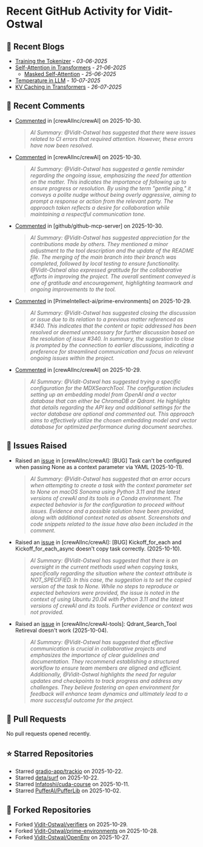 # Recent GitHub Activity for Vidit-Ostwal

## 📝 Recent Blogs
- [Training the Tokenizer](https://www.notion.so/207e478805d48090b34fcc5c8e8c3c01?v=207e478805d480cfac6c000ca3c80482) - *03-06-2025*
- [Self-Attention in Transformers](https://www.notion.so/viditostwal/Self-Attention-in-Transformers-216e478805d48005b515fac90e1d76e0) - *21-06-2025*
  - [Masked Self-Attention](https://www.notion.so/viditostwal/Self-Attention-in-Transformers-216e478805d48005b515fac90e1d76e0) - *25-06-2025*
- [Temperature in LLM](https://open.substack.com/pub/viditostwal/p/how-does-temperature-changes-the?r=m52qu&utm_campaign=post&utm_medium=web&showWelcomeOnShare=false) - *10-07-2025*
- [KV Caching in Transformers](https://open.substack.com/pub/viditostwal/p/kv-key-value-cache-in-transformers?r=m52qu&utm_campaign=post&utm_medium=web&showWelcomeOnShare=false) - *26-07-2025*
## 💬 Recent Comments
- [Commented](https://github.com/crewAIInc/crewAI/pull/3591#issuecomment-3468439511) in [crewAIInc/crewAI] on 2025-10-30.
  > *AI Summary: @Vidit-Ostwal has suggested that there were issues related to CI errors that required attention. However, these errors have now been resolved.*
- [Commented](https://github.com/crewAIInc/crewAI/pull/3591#issuecomment-3467742533) in [crewAIInc/crewAI] on 2025-10-30.
  > *AI Summary: @Vidit-Ostwal has suggested a gentle reminder regarding the ongoing issue, emphasizing the need for attention on the matter. This indicates the importance of following up to ensure progress or resolution. By using the term "gentle ping," it conveys a polite nudge without being overly aggressive, aiming to prompt a response or action from the relevant party. The approach taken reflects a desire for collaboration while maintaining a respectful communication tone.*
- [Commented](https://github.com/github/github-mcp-server/pull/1105#issuecomment-3467259072) in [github/github-mcp-server] on 2025-10-30.
  > *AI Summary: @Vidit-Ostwal has suggested appreciation for the contributions made by others. They mentioned a minor adjustment to the tool description and the update of the README file. The merging of the main branch into their branch was completed, followed by local testing to ensure functionality. @Vidit-Ostwal also expressed gratitude for the collaborative efforts in improving the project. The overall sentiment conveyed is one of gratitude and encouragement, highlighting teamwork and ongoing improvements to the tool.*
- [Commented](https://github.com/PrimeIntellect-ai/prime-environments/pull/341#issuecomment-3462838515) in [PrimeIntellect-ai/prime-environments] on 2025-10-29.
  > *AI Summary: @Vidit-Ostwal has suggested closing the discussion or issue due to its relation to a previous matter referenced as #340. This indicates that the content or topic addressed has been resolved or deemed unnecessary for further discussion based on the resolution of issue #340. In summary, the suggestion to close is prompted by the connection to earlier discussions, indicating a preference for streamlined communication and focus on relevant ongoing issues within the project.*
- [Commented](https://github.com/crewAIInc/crewAI/issues/3622#issuecomment-3459964688) in [crewAIInc/crewAI] on 2025-10-29.
  > *AI Summary: @Vidit-Ostwal has suggested trying a specific configuration for the MDXSearchTool. The configuration includes setting up an embedding model from OpenAI and a vector database that can either be ChromaDB or Qdrant. He highlights that details regarding the API key and additional settings for the vector database are optional and commented out. This approach aims to effectively utilize the chosen embedding model and vector database for optimized performance during document searches.*

## 🐛 Issues Raised
- Raised an [issue](https://github.com/crewAIInc/crewAI/issues/3696) in [crewAIInc/crewAI]: [BUG] Task can't be configured when passing None as a context parameter via YAML (2025-10-11).
  > *AI Summary: @Vidit-Ostwal has suggested that an error occurs when attempting to create a task with the context parameter set to None on macOS Sonoma using Python 3.11 and the latest versions of crewAI and its tools in a Conda environment. The expected behavior is for the configuration to proceed without issues. Evidence and a possible solution have been provided, along with additional context noted as absent. Screenshots and code snippets related to the issue have also been included in the comment.*
- Raised an [issue](https://github.com/crewAIInc/crewAI/issues/3691) in [crewAIInc/crewAI]: [BUG] Kickoff_for_each and Kickoff_for_each_async doesn't copy task correctly. (2025-10-10).
  > *AI Summary: @Vidit-Ostwal has suggested that there is an oversight in the current methods used when copying tasks, specifically regarding the situation where the context attribute is NOT_SPECIFIED. In this case, the suggestion is to set the copied version of the task to None. While no steps to reproduce or expected behaviors were provided, the issue is noted in the context of using Ubuntu 20.04 with Python 3.11 and the latest versions of crewAI and its tools. Further evidence or context was not provided.*
- Raised an [issue](https://github.com/crewAIInc/crewAI-tools/issues/478) in [crewAIInc/crewAI-tools]: Qdrant_Search_Tool Retireval doesn't work (2025-10-04).
  > *AI Summary: @Vidit-Ostwal has suggested that effective communication is crucial in collaborative projects and emphasizes the importance of clear guidelines and documentation. They recommend establishing a structured workflow to ensure team members are aligned and efficient. Additionally, @Vidit-Ostwal highlights the need for regular updates and checkpoints to track progress and address any challenges. They believe fostering an open environment for feedback will enhance team dynamics and ultimately lead to a more successful outcome for the project.*

## 🚀 Pull Requests
No pull requests opened recently.

## ⭐ Starred Repositories
- Starred [gradio-app/trackio](https://github.com/gradio-app/trackio) on 2025-10-22.
- Starred [deta/surf](https://github.com/deta/surf) on 2025-10-22.
- Starred [Infatoshi/cuda-course](https://github.com/Infatoshi/cuda-course) on 2025-10-11.
- Starred [PufferAI/PufferLib](https://github.com/PufferAI/PufferLib) on 2025-10-02.

## 🍴 Forked Repositories
- Forked [Vidit-Ostwal/verifiers](https://github.com/Vidit-Ostwal/verifiers) on 2025-10-29.
- Forked [Vidit-Ostwal/prime-environments](https://github.com/Vidit-Ostwal/prime-environments) on 2025-10-28.
- Forked [Vidit-Ostwal/OpenEnv](https://github.com/Vidit-Ostwal/OpenEnv) on 2025-10-27.

